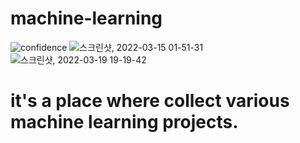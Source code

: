 # machine-learning
![confidence](https://user-images.githubusercontent.com/91897199/160410902-ebb79047-283b-4bc8-bae7-1d3f4aaf71e1.png)
![스크린샷, 2022-03-15 01-51-31](https://user-images.githubusercontent.com/91897199/160411048-bb657d50-3b32-4794-bb0a-370ba9a81a10.png)
![스크린샷, 2022-03-19 19-19-42](https://user-images.githubusercontent.com/91897199/160411219-c0cf056b-a2fe-4d78-a811-e10cc30d6b04.png)


# it's a place where collect various machine learning projects.
